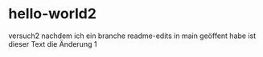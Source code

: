 # hello-world2
versuch2
nachdem ich ein branche readme-edits in main geöffent habe ist dieser Text die Änderung 1
